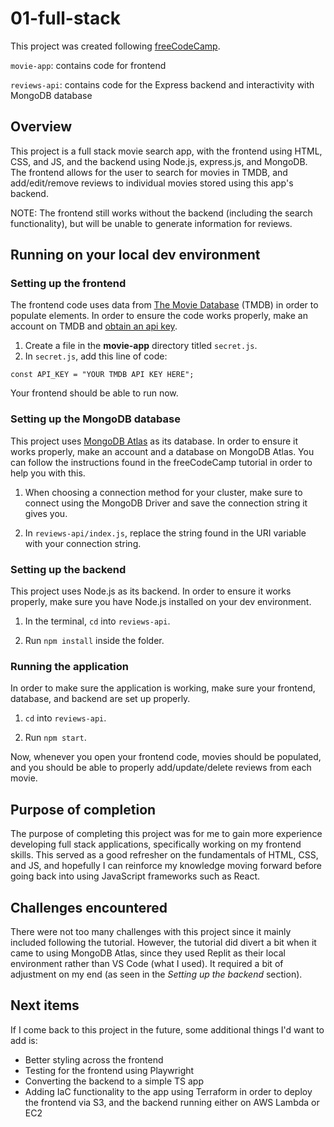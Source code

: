 # 01-full-stack
This project was created following [freeCodeCamp](https://www.youtube.com/watch?v=nu_pCVPKzTk).

`movie-app`: contains code for frontend

`reviews-api`: contains code for the Express backend and interactivity with MongoDB database

## Overview

This project is a full stack movie search app, with the frontend using HTML, CSS, and JS, and the backend using Node.js, express.js, and MongoDB. The frontend allows for the user to search for movies in TMDB, and add/edit/remove reviews to individual movies stored using this app's backend.

NOTE: The frontend still works without the backend (including the search functionality), but will be unable to generate information for reviews.

## Running on your local dev environment
### Setting up the frontend
The frontend code uses data from [The Movie Database](https://www.themoviedb.org/?language=en-US) (TMDB) in order to populate elements. In order to ensure the code works properly, make an account on TMDB and [obtain an api key](https://developer.themoviedb.org/reference/intro/getting-started).
1. Create a file in the **movie-app** directory titled `secret.js`.
2. In `secret.js`, add this line of code:

`const API_KEY = "YOUR TMDB API KEY HERE";`

Your frontend should be able to run now.

### Setting up the MongoDB database
This project uses [MongoDB Atlas](https://www.mongodb.com/products/platform/atlas-database) as its database. In order to ensure it works properly, make an account and a database on MongoDB Atlas. You can follow the instructions found in the freeCodeCamp tutorial in order to help you with this.

1. When choosing a connection method for your cluster, make sure to connect using the MongoDB Driver and save the connection string it gives you.

2. In `reviews-api/index.js`, replace the string found in the URI variable with your connection string.

### Setting up the backend
This project uses Node.js as its backend. In order to ensure it works properly, make sure you have Node.js installed on your dev environment.

1. In the terminal, `cd` into `reviews-api`.

2. Run `npm install` inside the folder.

### Running the application
In order to make sure the application is working, make sure your frontend, database, and backend are set up properly.

1. `cd` into `reviews-api`.

2. Run `npm start`.

Now, whenever you open your frontend code, movies should be populated, and you should be able to properly add/update/delete reviews from each movie.

## Purpose of completion
The purpose of completing this project was for me to gain more experience developing full stack applications, specifically working on my frontend skills. This served as a good refresher on the fundamentals of HTML, CSS, and JS, and hopefully I can reinforce my knowledge moving forward before going back into using JavaScript frameworks such as React.

## Challenges encountered
There were not too many challenges with this project since it mainly included following the tutorial. However, the tutorial did divert a bit when it came to using MongoDB Atlas, since they used Replit as their local environment rather than VS Code (what I used). It required a bit of adjustment on my end (as seen in the *Setting up the backend* section).

## Next items
If I come back to this project in the future, some additional things I'd want to add is:
- Better styling across the frontend
- Testing for the frontend using Playwright
- Converting the backend to a simple TS app
- Adding IaC functionality to the app using Terraform in order to deploy the frontend via S3, and the backend running either on AWS Lambda or EC2
